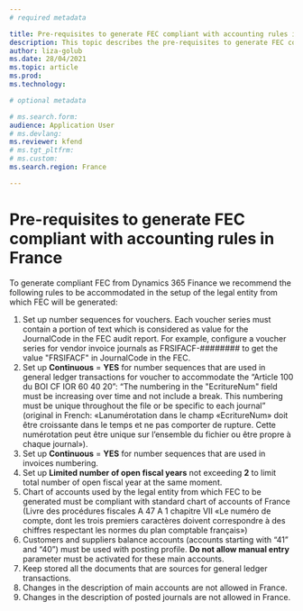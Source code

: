 ```yaml
---
# required metadata

title: Pre-requisites to generate FEC compliant with accounting rules in France
description: This topic describes the pre-requisites to generate FEC compliant with accounting rules in Francein in Microsoft Dynamics 365 Finance.
author: liza-golub
ms.date: 28/04/2021
ms.topic: article
ms.prod: 
ms.technology: 

# optional metadata

# ms.search.form: 
audience: Application User
# ms.devlang: 
ms.reviewer: kfend
# ms.tgt_pltfrm: 
# ms.custom:
ms.search.region: France

---
```


# Pre-requisites to generate FEC compliant with accounting rules in France

To generate compliant FEC from Dynamics 365 Finance we recommend the following rules to be accommodated in the setup of the legal entity from which FEC will be generated:

1.	Set up number sequences for vouchers. Each voucher series must contain a portion of text which is considered as value for the JournalCode in the FEC audit report. For example, configure a voucher series for vendor invoice journals as FRSIFACF-######## to get the value "FRSIFACF" in JournalCode in the FEC.
2.	Set up **Continuous** = **YES** for number sequences that are used in general ledger transactions for voucher to accommodate the “Article 100 du BOI CF IOR 60 40 20”: “The numbering in the "EcritureNum" field must be increasing over time and not include a break. This numbering must be unique throughout the file or be specific to each journal” (original in French: «Lanumérotation dans le champ «EcritureNum» doit être croissante dans le temps et ne pas comporter de rupture. Cette numérotation peut être unique sur l’ensemble du fichier ou être propre à chaque journal»).
3.	Set up **Continuous** = **YES** for number sequences that are used in invoices numbering.
4.	Set up **Limited number of open fiscal years** not exceeding **2** to limit total number of open fiscal year at the same moment.
5.	Chart of accounts used by the legal entity from which FEC to be generated must be compliant with standard chart of accounts of France (Livre des procédures fiscales A 47 A 1 chapitre VII «Le numéro de compte, dont les trois premiers caractères doivent correspondre à des chiffres respectant les normes du plan comptable français»)
6.	Customers and suppliers balance accounts (accounts starting with “41” and “40”) must be used with posting profile. **Do not allow manual entry** parameter must be activated for these main accounts.
7.	Keep stored all the documents that are sources for general ledger transactions. 
8.	Changes in the description of main accounts are not allowed in France.
9.	Changes in the description of posted journals are not allowed in France.
